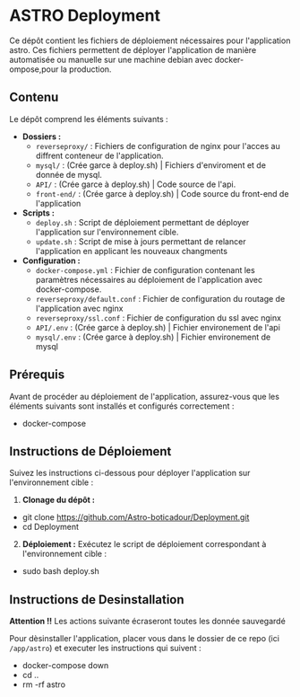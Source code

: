 # ASTRO Deployment

Ce dépôt contient les fichiers de déploiement nécessaires pour l'application astro. Ces fichiers permettent de déployer l'application de manière automatisée ou manuelle sur une machine debian avec docker-ompose,pour la production.

## Contenu

Le dépôt comprend les éléments suivants :

- **Dossiers :**
  - `reverseproxy/` : Fichiers de configuration de nginx pour l'acces au diffrent conteneur de l'application.
  - `mysql/` : (Crée garce à deploy.sh) | Fichiers d'enviroment et de donnée de mysql.
  - `API/` : (Crée garce à deploy.sh) | Code source de l'api.
  - `front-end/` : (Crée garce à deploy.sh) | Code source du front-end de l'application
- **Scripts :**
  - `deploy.sh` : Script de déploiement permettant de déployer l'application sur l'environnement cible.
  - `update.sh` : Script de mise à jours permettant de relancer l'application en applicant les nouveaux changments
- **Configuration :**
  - `docker-compose.yml` : Fichier de configuration contenant les paramètres nécessaires au déploiement de l'application avec docker-compose.
  - `reverseproxy/default.conf` : Fichier de configuration du routage de l'application avec nginx
  - `reverseproxy/ssl.conf` : Fichier de configuration du ssl avec nginx
  - `API/.env` : (Crée garce à deploy.sh) | Fichier environement de l'api
  - `mysql/.env` : (Crée garce à deploy.sh) | Fichier environement de mysql

## Prérequis

Avant de procéder au déploiement de l'application, assurez-vous que les éléments suivants sont installés et configurés correctement :

- docker-compose

## Instructions de Déploiement

Suivez les instructions ci-dessous pour déployer l'application sur l'environnement cible :

1. **Clonage du dépôt :**

- git clone https://github.com/Astro-boticadour/Deployment.git
- cd Deployment

2. **Déploiement :**
Exécutez le script de déploiement correspondant à l'environnement cible :
- sudo bash deploy.sh

## Instructions de Desinstallation

**Attention !!**
Les actions suivante écraseront toutes les donnée sauvegardé

Pour dèsinstaller l'application, placer vous dans le dossier de ce repo (ici `/app/astro`) et executer les instructions qui suivent :
- docker-compose down
- cd ..
- rm -rf astro



